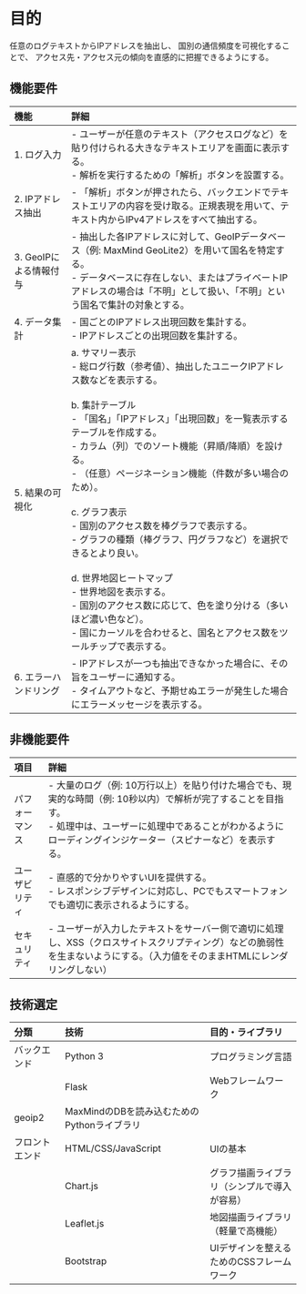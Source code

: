 # 目的

任意のログテキストからIPアドレスを抽出し、 国別の通信頻度を可視化することで、
アクセス先・アクセス元の傾向を直感的に把握できるようにする。

## 機能要件

| 機能 | 詳細                                                                                                                                                                                                                                                                                                                                                                                                      |
| :--- |:--------------------------------------------------------------------------------------------------------------------------------------------------------------------------------------------------------------------------------------------------------------------------------------------------------------------------------------------------------------------------------------------------------|
| 1. ログ入力 | - ユーザーが任意のテキスト（アクセスログなど）を貼り付けられる大きなテキストエリアを画面に表示する。<br>- 解析を実行するための「解析」ボタンを設置する。                                                                                                                                                                                                                                                                                                                        |
| 2. IPアドレス抽出 | - 「解析」ボタンが押されたら、バックエンドでテキストエリアの内容を受け取る。正規表現を用いて、テキスト内からIPv4アドレスをすべて抽出する。                                                                                                                                                                                                                                                                                                                                |
| 3. GeoIPによる情報付与 | - 抽出した各IPアドレスに対して、GeoIPデータベース（例: MaxMind GeoLite2）を用いて国名を特定する。<br>- データベースに存在しない、またはプライベートIPアドレスの場合は「不明」として扱い、「不明」という国名で集計の対象とする。                                                                                                                                                                                                                                                                       |
| 4. データ集計 | - 国ごとのIPアドレス出現回数を集計する。<br>- IPアドレスごとの出現回数を集計する。                                                                                                                                                                                                                                                                                                                                                         |
| 5. 結果の可視化 | a. サマリー表示<br>   - 総ログ行数（参考値）、抽出したユニークIPアドレス数などを表示する。<br><br>b. 集計テーブル<br>   - 「国名」「IPアドレス」「出現回数」を一覧表示するテーブルを作成する。<br>   - カラム（列）でのソート機能（昇順/降順）を設ける。<br>   - （任意）ページネーション機能（件数が多い場合のため）。<br><br>c. グラフ表示<br>   - 国別のアクセス数を棒グラフで表示する。<br>   - グラフの種類（棒グラフ、円グラフなど）を選択できるとより良い。<br><br>d. 世界地図ヒートマップ<br>   - 世界地図を表示する。<br>   - 国別のアクセス数に応じて、色を塗り分ける（多いほど濃い色など）。<br>   - 国にカーソルを合わせると、国名とアクセス数をツールチップで表示する。 |
| 6. エラーハンドリング | - IPアドレスが一つも抽出できなかった場合に、その旨をユーザーに通知する。<br>- タイムアウトなど、予期せぬエラーが発生した場合にエラーメッセージを表示する。                                                                                                                                                                                                                                                                                                                      |


## 非機能要件

| 項目 | 詳細 | 
| :--- | :--- | 
| パフォーマンス | - 大量のログ（例: 10万行以上）を貼り付けた場合でも、現実的な時間（例: 10秒以内）で解析が完了することを目指す。<br>- 処理中は、ユーザーに処理中であることがわかるようにローディングインジケーター（スピナーなど）を表示する。 | 
| ユーザビリティ | - 直感的で分かりやすいUIを提供する。<br>- レスポンシブデザインに対応し、PCでもスマートフォンでも適切に表示されるようにする。 | 
| セキュリティ | - ユーザーが入力したテキストをサーバー側で適切に処理し、XSS（クロスサイトスクリプティング）などの脆弱性を生まないようにする。（入力値をそのままHTMLにレンダリングしない） |

## 技術選定

| 分類      | 技術                            | 目的・ライブラリ |
|:--------|:------------------------------| :--- | 
| バックエンド  | Python 3                      | プログラミング言語 |
|         | Flask                         | Webフレームワーク | | 
| geoip2  | MaxMindのDBを読み込むためのPythonライブラリ | 
| フロントエンド | HTML/CSS/JavaScript           | UIの基本 | 
|         | Chart.js                      | グラフ描画ライブラリ（シンプルで導入が容易） |
|         | Leaflet.js                    | 地図描画ライブラリ（軽量で高機能） |
| 　       | Bootstrap                     | UIデザインを整えるためのCSSフレームワーク |